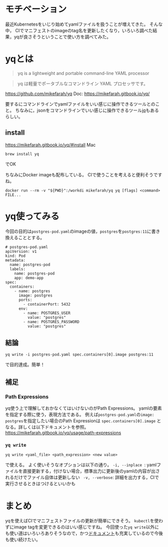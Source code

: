 # モチベーション
最近Kubernetesをいじり始めてyamlファイルを扱うことが増えてきた。
そんな中， CIでマニフェストのimageのtag名を更新したくなり，いろいろ調べた結果，yqが良さそうということで使い方を調べてみた。

# yqとは
> yq is a lightweight and portable command-line YAML processor

> yq は軽量でポータブルなコマンドライン YAML プロセッサです。

https://github.com/mikefarah/yq
Doc: https://mikefarah.gitbook.io/yq/

要するにコマンドラインでyamlファイルをいい感じに操作できるツールとのこと。
ちなみに，jsonをコマンドラインでいい感じに操作できるツール[jq](https://github.com/stedolan/jq)もあるらしい。

## install
https://mikefarah.gitbook.io/yq/#install
Mac

```
brew install yq
```
でOK

ちなみにDocker imageも配布している。
CIで使うことを考えると便利そうですね。
```
docker run --rm -v "${PWD}":/workdi mikefarah/yq yq [flags] <command> FILE...
```
# yq使ってみる
今回の目的は`postgres-pod.yaml`のimageの値，`postgres`を`postgres:11`に書き換えることとする。

```
# postgres-pod.yaml
apiVersion: v1
kind: Pod
metadata:
  name: postgres-pod
  labels:
    name: postgres-pod
    app: demo-app
spec:
  containers:
    - name: postgres
      image: postgres
      ports:
        - containerPort: 5432
      env:
        - name: POSTGRES_USER
          value: "postgres"
        - name: POSTGRES_PASSWORD
          value: "postgres"
```

## 結論
```
yq write -i postgres-pod.yaml spec.containers[0].image postgres:11
```
で目的達成。簡単！

## 補足
### Path Expressions
yq使う上で理解しておかなくてはいけないのがPath Expressions。
yamlの要素を指定する際に使う，表現方法である。
例えば`postgres-pod.yaml`の`image: postgres`を指定したい場合のPath Expressionは
`spec.containers[0].image`
となる。詳しくは以下ドキュメントを参照。
https://mikefarah.gitbook.io/yq/usage/path-expressions

### `yq write`
```
yq write <yaml_file> <path_expression> <new value>
```
で使える。
よく使いそうなオプションは以下の通り。
`-i, --inplace `: yamlファイルを直接更新する，付けない場合，標準出力に更新後のyamlの内容が出されるだけでファイル自体は更新しない
` -v, --verbose`: 詳細を出力する，CIで実行させるときはつけるといいかも

# まとめ
yqを使えばCIでマニフェストファイルの更新が簡単にできそう。
`kubectl`を使わずにimage tagを変更できるのはいい感じですね。
今回使った`yq write`以外にも使い道はいろいろありそうなので，かつ[ドキュメント](https://mikefarah.gitbook.io/yq/)も充実しているので今後も使い続けたい。
